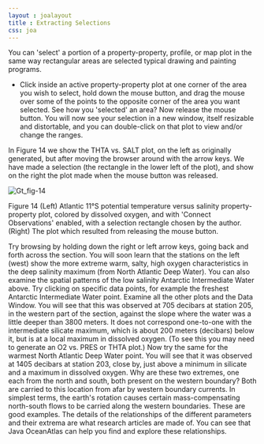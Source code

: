 ```yaml
---
layout : joalayout
title : Extracting Selections
css: joa
---
```


<p>You can 'select' a portion of a property-property, profile, or map plot in the same way rectangular areas are selected typical drawing and painting programs.
	<ul>
		<li>Click inside an active property-property plot at one corner of the area you wish to select, hold down the mouse button, and drag the mouse over some of the points to the opposite corner of the area you want selected. See how you 'selected' an area? Now release the mouse button. You will now see your selection in a new window, itself resizable and distortable, and you can double-click on that plot to view and/or change the ranges.</li>
	</ul>
  In Figure 14 we show the THTA vs. SALT plot, on the left as originally generated, but after moving the browser around with the arrow keys. We have made a selection (the rectangle in the lower left of the plot), and show on the right the plot made when the mouse button was released.</p>
	
<div class="gt_fig">
<img alt="Gt_fig-14" class="gt_image" src="http://joa.ucsd.edu/static/images/guided_tour/gt_fig-14.jpg">
<p class="gt_caption">Figure 14 (Left) Atlantic 11&deg;S potential temperature versus salinity property-property plot, colored by dissolved oxygen, and with 'Connect Observations' enabled, with a selection rectangle chosen by the author. (Right) The plot which resulted from releasing the mouse button.</p></div>

<p class="oceanography_text">Try browsing by holding down the right or left arrow keys, going back and forth across the section. You will soon learn that the stations on the left (west) show the more extreme warm, salty, high oxygen characteristics in the deep salinity maximum (from North Atlantic Deep Water). You can also examine the spatial patterns of the low salinity Antarctic Intermediate Water above. Try clicking on specific data points, for example the freshest Antarctic Intermediate Water point. Examine all the other plots and the Data Window. You will see that this was observed at 705 decibars at station 205, in the western part of the section, against the slope where the water was a little deeper than 3800 meters. It does not correspond one-to-one with the intermediate silicate maximum, which is about 200 meters (decibars) below it, but is at a local maximum in dissolved oxygen. (To see this you may need to generate an O2 vs. PRES or THTA plot.) Now try the same for the warmest North Atlantic Deep Water point. You will see that it was observed at 1405 decibars at station 203, close by, just above a minimum in silicate and a maximum in dissolved oxygen. Why are these two extremes, one each from the north and south, both present on the western boundary? Both are carried to this location from afar by western boundary currents. In simplest terms, the earth's rotation causes certain mass-compensating north-south flows to be carried along the western boundaries. These are good examples. The details of the relationships of the different parameters and their extrema are what research articles are made of. You can see that Java OceanAtlas can help you find and explore these relationships.</p>
